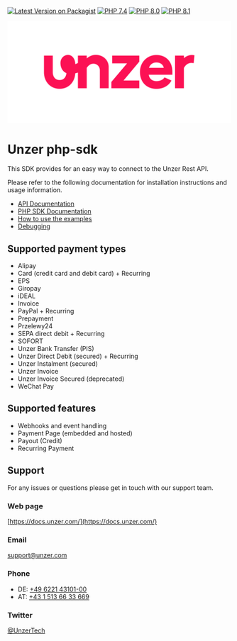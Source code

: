 [![Latest Version on Packagist](https://img.shields.io/packagist/v/unzerdev/php-sdk.svg?style=flat-square)](https://packagist.org/packages/unzerdev/php-sdk)
[![PHP 7.4](https://img.shields.io/badge/php-7.4-blue.svg)](http://www.php.net)
[![PHP 8.0](https://img.shields.io/badge/php-8.0-blue.svg)](http://www.php.net)
[![PHP 8.1](https://img.shields.io/badge/php-8.1-blue.svg)](http://www.php.net)

![Logo](unzer_logo.svg)

# Unzer php-sdk
This SDK provides for an easy way to connect to the Unzer Rest API.

Please refer to the following documentation for installation instructions and usage information.

*   [API Documentation](https://docs.unzer.com)
*   [PHP SDK Documentation](https://docs.unzer.com/server-side-integration/php-sdk-integration)
*   [How to use the examples](https://docs.unzer.com/server-side-integration/php-sdk-integration/php-example-implementation)
*   [Debugging](https://docs.unzer.com/server-side-integration/php-sdk-integration/php-error-handling/#debug-log)

## Supported payment types
*   Alipay
*   Card (credit card and debit card) + Recurring
*   EPS
*   Giropay
*   iDEAL
*   Invoice
*   PayPal + Recurring
*   Prepayment
*   Przelewy24
*   SEPA direct debit + Recurring
*   SOFORT
*   Unzer Bank Transfer (PIS)
*   Unzer Direct Debit (secured) + Recurring
*   Unzer Instalment (secured)
*   Unzer Invoice
*   Unzer Invoice Secured (deprecated)
*   WeChat Pay

## Supported features
*   Webhooks and event handling
*   Payment Page (embedded and hosted)
*   Payout (Credit)
*   Recurring Payment

## Support
For any issues or questions please get in touch with our support team.

### Web page
[https://docs.unzer.com/](https://docs.unzer.com/)

### Email
[support@unzer.com](mailto:support@unzer.com)

### Phone
* DE: [+49 6221 43101-00](tel:+4962214310100)
* AT: [+43 1 513 66 33 669](tel:+4315136633669)

### Twitter
[@UnzerTech](https://twitter.com/UnzerTech)